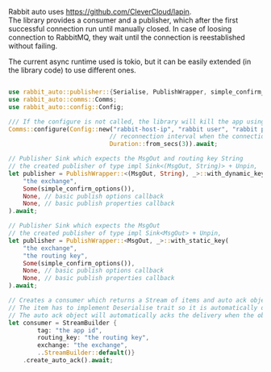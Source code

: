 Rabbit auto uses https://github.com/CleverCloud/lapin.  
The library provides a consumer and a publisher, which after the first successful connection run until manually closed. In case of loosing connection to RabbitMQ, they wait until the connection is reestablished without failing.  

The current async runtime used is tokio, but it can be easily extended (in the library code) to use different ones.

```rust

use rabbit_auto::publisher::{Serialise, PublishWrapper, simple_confirm_options};
use rabbit_auto::comms::Comms;
use rabbit_auto::config::Config;

/// If the configure is not called, the library will kill the app using `std::process::exit()`
Comms::configure(Config::new("rabbit-host-ip", "rabbit user", "rabbit password",
                            // reconnection interval when the connection is lost
                            Duration::from_secs(3)).await;

// Publisher Sink which expects the MsgOut and routing key String
// the created publisher of type impl Sink<(MsgOut, String)> + Unpin,
let publisher = PublishWrapper::<(MsgOut, String), _>::with_dynamic_key(
    "the exchange",
    Some(simple_confirm_options()),
    None, // basic publish options callback
    None, // basic publish properties callback 
).await;

// Publisher Sink which expects the MsgOut
// the created publisher of type impl Sink<MsgOut> + Unpin,
let publisher = PublishWrapper::<MsgOut, _>::with_static_key(
    "the exchange",
    "the routing key",
    Some(simple_confirm_options()),
    None, // basic publish options callback
    None, // basic publish properties callback 
).await;

// Creates a consumer which returns a Stream of items and auto ack objects.
// The item has to implement Deserialise trait so it is automatically deserialised.
// The auto ack object will automatically acks the delivery when the object drops.
let consumer = StreamBuilder {
        tag: "the app id",
        routing_key: "the routing key",
        exchange: "the exchange",
        ..StreamBuilder::default()}
    .create_auto_ack().await;
```